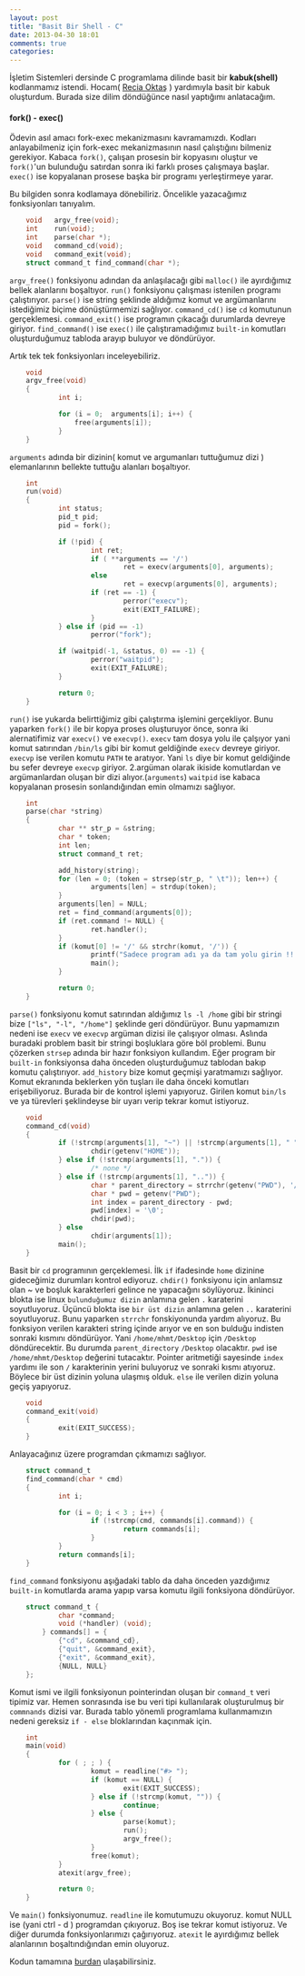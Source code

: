 ```yaml
---
layout: post
title: "Basit Bir Shell - C"
date: 2013-04-30 18:01
comments: true
categories:
---
```


İşletim Sistemleri dersinde C programlama dilinde basit bir **kabuk(shell)** kodlanmamız istendi. Hocam( [Recia Oktaş](http://roktas.me/) ) yardımıyla basit bir kabuk oluşturdum. Burada size dilim döndüğünce nasıl yaptığımı anlatacağım.
#### fork() - exec()
Ödevin asıl amacı fork-exec mekanizmasını kavramamızdı. Kodları anlayabilmeniz için fork-exec mekanizmasının nasıl çalıştığını bilmeniz gerekiyor. Kabaca `fork()`, çalışan prosesin bir kopyasını oluştur ve `fork()`'un bulunduğu satırdan sonra iki farklı proses çalışmaya başlar. `exec()` ise kopyalanan prosese başka bir programı yerleştirmeye yarar.

  Bu bilgiden sonra kodlamaya dönebiliriz. Öncelikle yazacağımız fonksiyonları tanıyalım.

``` c
    void   argv_free(void);
    int    run(void);
    int    parse(char *);
    void   command_cd(void);
    void   command_exit(void);
    struct command_t find_command(char *);
```

`argv_free()` fonksiyonu adından da anlaşılacağı gibi `malloc()` ile ayırdığımız bellek alanlarını boşaltıyor. `run()` fonksiyonu çalışması istenilen programı çalıştırıyor. `parse()` ise string şeklinde aldığımız komut ve argümanlarını istediğimiz biçime dönüştürmemizi sağlıyor. `command_cd()` ise `cd` komutunun gerçeklemesi. `command_exit()` ise programın çıkacağı durumlarda devreye giriyor. `find_command()` ise `exec()` ile çalıştıramadığımız `built-in` komutları oluşturduğumuz tabloda arayıp buluyor ve döndürüyor.

  Artık tek tek fonksiyonları inceleyebiliriz.


``` c
    void
    argv_free(void)
    {
            int i;

            for (i = 0;  arguments[i]; i++) {
                free(arguments[i]);
            }
    }
```
`arguments` adında bir dizinin( komut ve argumanları tuttuğumuz dizi ) elemanlarının bellekte tuttuğu alanları boşaltıyor.


``` c
    int
    run(void)
    {
            int status;
            pid_t pid;
            pid = fork();

            if (!pid) {
                    int ret;
                    if ( **arguments == '/')
                            ret = execv(arguments[0], arguments);
                    else
                            ret = execvp(arguments[0], arguments);
                    if (ret == -1) {
                            perror("execv");
                            exit(EXIT_FAILURE);
                    }
            } else if (pid == -1)
                    perror("fork");

            if (waitpid(-1, &status, 0) == -1) {
                    perror("waitpid");
                    exit(EXIT_FAILURE);
            }

            return 0;
    }
```
`run()` ise yukarda belirttiğimiz gibi çalıştırma işlemini gerçekliyor.
Bunu yaparken `fork()` ile bir kopya proses oluşturuyor önce, sonra iki alernatifimiz var `execv()` ve `execvp()`.
`execv` tam dosya yolu ile çalşıyor yani komut satırından `/bin/ls` gibi bir komut geldiğinde `execv` devreye giriyor.
`execvp` ise verilen komutu `PATH` te aratıyor. Yani `ls` diye bir komut geldiğinde bu sefer devreye `execvp` giriyor.
2.argüman olarak ikiside komutlardan ve argümanlardan oluşan bir dizi alıyor.(`arguments`)
`waitpid`  ise kabaca kopyalanan prosesin sonlandığından emin olmamızı sağlıyor.

```c
    int
    parse(char *string)
    {
            char ** str_p = &string;
            char * token;
            int len;
            struct command_t ret;

            add_history(string);
            for (len = 0; (token = strsep(str_p, " \t")); len++) {
                    arguments[len] = strdup(token);
            }
            arguments[len] = NULL;
            ret = find_command(arguments[0]);
            if (ret.command != NULL) {
                    ret.handler();
            }
            if (komut[0] != '/' && strchr(komut, '/')) {
                    printf("Sadece program adı ya da tam yolu girin !!!\n");
                    main();
            }

            return 0;
    }
```
`parse()` fonksiyonu komut satırından aldığımız `ls -l /home` gibi bir stringi bize `["ls", "-l", "/home"]` şeklinde geri döndürüyor.
Bunu yapmamızın nedeni ise `execv` ve `execvp` argüman dizisi ile çalışıyor olması. Aslında buradaki problem basit bir stringi boşluklara göre
böl problemi. Bunu çözerken `strsep` adında bir hazır fonksiyon kullandım. Eğer program bir `built-in` fonksiyonsa daha önceden oluşturduğumuz tablodan bakıp komutu çalıştırıyor.
`add_history` bize komut geçmişi yaratmamızı sağlıyor. Komut ekranında beklerken yön tuşları ile daha önceki komutları erişebiliyoruz.
Burada bir de kontrol işlemi yapıyoruz. Girilen komut `bin/ls`  ve ya türevleri şeklindeyse bir uyarı verip tekrar komut istiyoruz.

``` c
    void
    command_cd(void)
    {
            if (!strcmp(arguments[1], "~") || !strcmp(arguments[1], " ") || !strcmp(arguments[1], "")) {
                    chdir(getenv("HOME"));
            } else if (!strcmp(arguments[1], ".")) {
                    /* none */
            } else if (!strcmp(arguments[1], "..")) {
                    char * parent_directory = strrchr(getenv("PWD"), '/');
                    char * pwd = getenv("PWD");
                    int index = parent_directory - pwd;
                    pwd[index] = '\0';
                    chdir(pwd);
            } else
                    chdir(arguments[1]);
            main();
    }
```
Basit bir `cd` programının gerçeklemesi. İlk `if` ifadesinde `home` dizinine gideceğimiz durumları kontrol ediyoruz. `chdir()` fonksiyonu için
anlamsız olan ~ ve boşluk karakterleri gelince ne yapacağını söylüyoruz. İkininci blokta ise linux `bulunduğumuz dizin` anlamına gelen `.` karaterini soyutluyoruz. Üçüncü blokta ise `bir üst dizin` anlamına gelen `..` karaterini soyutluyoruz. Bunu yaparken `strrchr` fonskiyonunda yardım alıyoruz. Bu fonksiyon  verilen karakteri string içinde arıyor ve en son bulduğu indisten sonraki kısmını döndürüyor. Yani `/home/mhmt/Desktop` için
`/Desktop` döndürecektir. Bu durumda `parent_directory` `/Desktop` olacaktır. `pwd` ise `/home/mhmt/Desktop` değerini tutacaktır. Pointer aritmetiği sayesinde `index` yardımı ile son `/` karakterinin yerini buluyoruz ve sonraki kısmı atıyoruz. Böylece bir üst dizinin yoluna ulaşmış olduk.
`else` ile verilen dizin yoluna geçiş yapıyoruz.

``` c
    void
    command_exit(void)
    {
            exit(EXIT_SUCCESS);
    }
```
Anlayacağınız üzere  programdan çıkmamızı sağlıyor.

``` c
    struct command_t
    find_command(char * cmd)
    {
            int i;

            for (i = 0; i < 3 ; i++) {
                    if (!strcmp(cmd, commands[i].command)) {
                            return commands[i];
                    }
            }
            return commands[i];
    }

```
`find_command` fonksiyonu aşığadaki tablo da daha önceden yazdığımız `built-in` komutlarda arama yapıp varsa komutu ilgili fonksiyona döndürüyor.

``` c
    struct command_t {
            char *command;
            void (*handler) (void);
        } commands[] = {
            {"cd", &command_cd},
            {"quit", &command_exit},
            {"exit", &command_exit},
            {NULL, NULL}
    };
```
Komut ismi ve ilgili fonksiyonun pointerindan  oluşan bir `command_t` veri tipimiz var. Hemen sonrasında ise bu veri tipi kullanılarak oluşturulmuş bir
`commnands` dizisi var. Burada tablo yönemli programlama kullanmamızın nedeni gereksiz `if - else` bloklarından kaçınmak için.  

``` c
    int
    main(void)
    {
            for ( ; ; ) {
                    komut = readline("#> ");
                    if (komut == NULL) {
                            exit(EXIT_SUCCESS);
                    } else if (!strcmp(komut, "")) {
                            continue;
                    } else {
                            parse(komut);
                            run();
                            argv_free();
                    }
                    free(komut);
            }
            atexit(argv_free);

            return 0;
    }
```
Ve `main()` fonksiyonumuz. `readline` ile komutumuzu okuyoruz. komut NULL ise (yani ctrl - d ) programdan çıkıyoruz. Boş ise tekrar komut istiyoruz. Ve diğer durumda fonksiyonlarımızı çağırıyoruz. `atexit` le ayırdığımız bellek alanlarının boşaltındığından emin oluyoruz.  

Kodun tamamına [burdan](https://github.com/pasali/shellim/blob/master/shellim.c) ulaşabilirsiniz.
